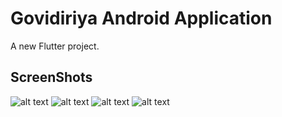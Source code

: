 # Govidiriya Android Application

A new Flutter project.

## ScreenShots

![alt text](https://github.com/MuksithMRA/Govi-diriya/blob/main/Screenshots/login.jpeg)
![alt text](https://github.com/MuksithMRA/Govi-diriya/blob/main/Screenshots/Market.jpeg)
![alt text](https://github.com/MuksithMRA/Govi-diriya/blob/main/Screenshots/Profile.jpeg)
![alt text](https://github.com/MuksithMRA/Govi-diriya/blob/main/Screenshots/login.jpeg)
